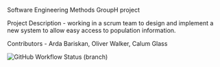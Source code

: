 Software Engineering Methods GroupH project

Project Description - working in a scrum team to design and implement a new system to allow easy access to population information.

Contributors - Arda Bariskan, Oliver Walker, Calum Glass

![GitHub Workflow Status (branch)](https://img.shields.io/github/actions/workflow/status/CallumG04/SEMGroupH/main.yml?branch=master)